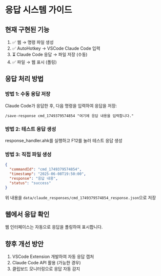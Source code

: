 # 응답 시스템 가이드

## 현재 구현된 기능
1. ✅ 웹 → 명령 파일 생성
2. ✅ AutoHotkey → VSCode Claude Code 입력
3. ⏳ Claude Code 응답 → 파일 저장 (수동)
4. ✅ 파일 → 웹 표시 (폴링)

## 응답 처리 방법

### 방법 1: 수동 응답 저장
Claude Code가 응답한 후, 다음 명령을 입력하여 응답을 저장:

```
/save-response cmd_1749379574854 "여기에 응답 내용을 입력합니다."
```

### 방법 2: 테스트 응답 생성
response_handler.ahk를 실행하고 F12를 눌러 테스트 응답 생성

### 방법 3: 직접 파일 생성
```json
{
  "commandId": "cmd_1749379574854",
  "timestamp": "2025-06-08T19:50:00",
  "response": "응답 내용",
  "status": "success"
}
```
위 내용을 `data/claude_responses/cmd_1749379574854_response.json`으로 저장

## 웹에서 응답 확인
웹 인터페이스는 자동으로 응답을 폴링하여 표시합니다.

## 향후 개선 방안
1. VSCode Extension 개발하여 자동 응답 캡처
2. Claude Code API 활용 (가능한 경우)
3. 클립보드 모니터링으로 응답 자동 감지